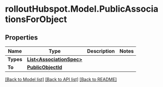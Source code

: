 # rolloutHubspot.Model.PublicAssociationsForObject

## Properties

Name | Type | Description | Notes
------------ | ------------- | ------------- | -------------
**Types** | [**List&lt;AssociationSpec&gt;**](AssociationSpec.md) |  | 
**To** | [**PublicObjectId**](PublicObjectId.md) |  | 

[[Back to Model list]](../README.md#documentation-for-models) [[Back to API list]](../README.md#documentation-for-api-endpoints) [[Back to README]](../README.md)

